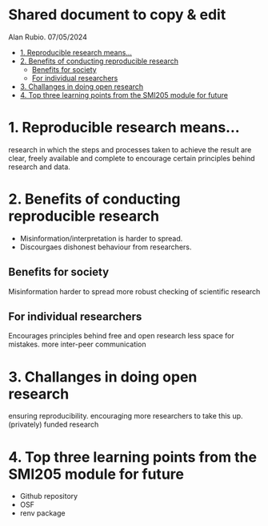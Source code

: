 Shared document to copy & edit
================
Alan Rubio. 07/05/2024

-   [1. Reproducible research means…](#1-reproducible-research-means)
-   [2. Benefits of conducting reproducible
    research](#2-benefits-of-conducting-reproducible-research)
    -   [Benefits for society](#benefits-for-society)
    -   [For individual researchers](#for-individual-researchers)
-   [3. Challanges in doing open
    research](#3-challanges-in-doing-open-research)
-   [4. Top three learning points from the SMI205 module for
    future](#4-top-three-learning-points-from-the-smi205-module-for-future)

<!-- These are notes which are not visible after knitting the file
-->

# 1. Reproducible research means…

research in which the steps and processes taken to achieve the result are clear, freely available and complete to encourage certain principles behind research and data.


# 2. Benefits of conducting reproducible research
- Misinformation/interpretation is harder to spread.
- Discourgaes dishonest behaviour from researchers.

## Benefits for society

Misinformation harder to spread
more robust checking of scientific research

## For individual researchers

Encourages principles behind free and open research
less space for mistakes.
more inter-peer communication

# 3. Challanges in doing open research

ensuring reproducibility. 
encouraging more researchers to take this up.
(privately) funded research


# 4. Top three learning points from the SMI205 module for future

- Github repository
- OSF
- renv package
